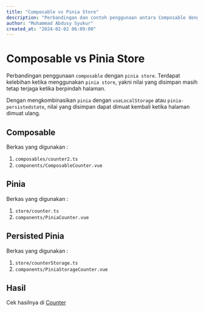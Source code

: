```yaml
---
title: "Composable vs Pinia Store"
description: "Perbandingan dan contoh penggunaan antara Composable dengan Pinia store"
author: "Muhammad Abdusy Syukur"
created_at: "2024-02-02 06:09:00"
---
```


# Composable vs Pinia Store

Perbandingan penggunaan `composable` dengan `pinia store`. Terdapat kelebihan ketika menggunakan `pinia store`, yakni nilai yang disimpan masih tetap terjaga ketika berpindah halaman.

Dengan mengkombinasikan `pinia` dengan `useLocalStorage` atau `pinia-persistedstate`, nilai yang disimpan dapat dimuat kembali ketika halaman dimuat ulang.

## Composable

Berkas yang digunakan :

1. `composables/counter2.ts`
2. `components/ComposableCounter.vue`

## Pinia

Berkas yang digunakan :

1. `store/counter.ts`
2. `components/PiniaCounter.vue`

## Persisted Pinia

Berkas yang digunakan :

1. `store/counterStorage.ts`
2. `components/PiniaStorageCounter.vue`

## Hasil

Cek hasilnya di [Counter](/examples/counter)
